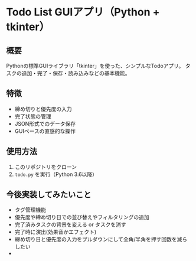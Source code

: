# Todo List GUIアプリ（Python + tkinter）

## 概要
Pythonの標準GUIライブラリ「tkinter」を使った、シンプルなTodoアプリ。
タスクの追加・完了・保存・読み込みなどの基本機能。

## 特徴
- 締め切りと優先度の入力
- 完了状態の管理
- JSON形式でのデータ保存
- GUIベースの直感的な操作

## 使用方法
1. このリポジトリをクローン
2. `todo.py` を実行（Python 3.6以降）

## 今後実装してみたいこと
- タグ管理機能
- 優先度や締め切り日での並び替えやフィルタリングの追加
- 完了済みタスクの背景を変える or タスクを消す
- 完了時に演出(効果音かエフェクト)
- 締め切り日と優先度の入力をプルダウンにして全角/半角を押す回数を減らしたい
- 
